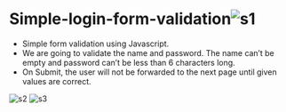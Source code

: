 # Simple-login-form-validation![s1](https://github.com/manojsiddoji/Simple-login-form-validation/assets/140048527/9f08a51c-85b8-4ea5-9508-a938239cb03f)
- Simple form validation using Javascript. 
- We are going to validate the name and password. The name can’t be empty and password can’t be less than 6 characters long.
- On Submit, the user will not be forwarded to the next page until given values are correct.
  
![s2](https://github.com/manojsiddoji/Simple-login-form-validation/assets/140048527/eb6d1006-4a24-4c88-b756-91b2a0fc4436)
![s3](https://github.com/manojsiddoji/Simple-login-form-validation/assets/140048527/af50b805-c297-4f07-b0ae-4265be8fba8f)
